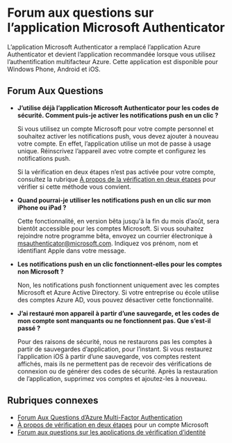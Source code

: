 <properties
	pageTitle="Forum aux questions sur l’application Microsoft Authenticator"
	description="Fournit une liste de questions fréquentes et les réponses relatives à l’application Microsoft Authentication et à l’authentification multifacteur Azure."
	services="multi-factor-authentication"
	documentationCenter=""
	authors="kgremban"
	manager="femila"
	editor="pblachar, librown"/>

<tags
	ms.service="multi-factor-authentication"
	ms.workload="identity"
	ms.tgt_pltfrm="na"
	ms.devlang="na"
	ms.topic="article"
	ms.date="09/20/2016"
	ms.author="kgremban"/>

# Forum aux questions sur l’application Microsoft Authenticator

L’application Microsoft Authenticator a remplacé l’application Azure Authenticator et devient l’application recommandée lorsque vous utilisez l’authentification multifacteur Azure. Cette application est disponible pour Windows Phone, Android et iOS.

## Forum Aux Questions

- **J’utilise déjà l’application Microsoft Authenticator pour les codes de sécurité. Comment puis-je activer les notifications push en un clic ?**

	Si vous utilisez un compte Microsoft pour votre compte personnel et souhaitez activer les notifications push, vous devez ajouter à nouveau votre compte. En effet, l’application utilise un mot de passe à usage unique. Réinscrivez l’appareil avec votre compte et configurez les notifications push.

	Si la vérification en deux étapes n’est pas activée pour votre compte, consultez la rubrique [À propos de la vérification en deux étapes](https://support.microsoft.com/help/12408/microsoft-account-about-two-step-verification) pour vérifier si cette méthode vous convient.

- **Quand pourrai-je utiliser les notifications push en un clic sur mon iPhone ou iPad ?**

	Cette fonctionnalité, en version bêta jusqu'à la fin du mois d’août, sera bientôt accessible pour les comptes Microsoft. Si vous souhaitez rejoindre notre programme bêta, envoyez un courrier électronique à msauthenticator@microsoft.com. Indiquez vos prénom, nom et identifiant Apple dans votre message.

- **Les notifications push en un clic fonctionnent-elles pour les comptes non Microsoft ?**

	Non, les notifications push fonctionnent uniquement avec les comptes Microsoft et Azure Active Directory. Si votre entreprise ou école utilise des comptes Azure AD, vous pouvez désactiver cette fonctionnalité.

- **J’ai restauré mon appareil à partir d’une sauvegarde, et les codes de mon compte sont manquants ou ne fonctionnent pas. Que s’est-il passé ?**

	Pour des raisons de sécurité, nous ne restaurons pas les comptes à partir de sauvegardes d’application, pour l’instant. Si vous restaurez l’application iOS à partir d’une sauvegarde, vos comptes restent affichés, mais ils ne permettent pas de recevoir des vérifications de connexion ou de générer des codes de sécurité. Après la restauration de l’application, supprimez vos comptes et ajoutez-les à nouveau.

## Rubriques connexes

- [Forum Aux Questions d’Azure Multi-Factor Authentication](multi-factor-authentication-faq.md)
- [À propos de vérification en deux étapes](https://support.microsoft.com/help/12408/microsoft-account-about-two-step-verification) pour un compte Microsoft
- [Forum aux questions sur les applications de vérification d’identité](https://support.microsoft.com/help/12414/microsoft-account-identity-verification-apps-faq)

<!---HONumber=AcomDC_0921_2016-->